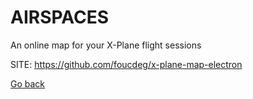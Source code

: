 # AIRSPACES
 
 An online map for your X-Plane flight sessions
 
 SITE: https://github.com/foucdeg/x-plane-map-electron

 [Go back](https://portable-linux-apps.github.io/apps.html)
